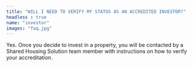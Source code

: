 ```yaml
---
title: "WILL I NEED TO VERIFY MY STATUS AS AN ACCREDITED INVESTOR?"
headless : true
name: "investor"
images: "faq.jpg"
---
```

Yes. Once you decide to invest in a property, you will be contacted by a Shared Housing Solution team member with instructions on how to verify your accreditation.
